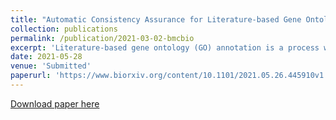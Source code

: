 ```yaml
---
title: "Automatic Consistency Assurance for Literature-based Gene Ontology Annotation"
collection: publications
permalink: /publication/2021-03-02-bmcbio
excerpt: 'Literature-based gene ontology (GO) annotation is a process where expert curators use uniform expressions to describe gene functions reported in research papers, creating computable representations of information about biological systems. Manual assurance of consistency between GO annotations and the associated evidence texts identified by expert curators is reliable but time-consuming, and is infeasible in the context of rapidly growing biological literature. A key challenge is maintaining consistency of existing GO annotations as new studies are published and the GO vocabulary is updated. In this work, we introduce a formalisation of biological database annotation inconsistencies, identifying four distinct types of  inconsistency. We propose a novel and efficient method using state-of-the-art text mining models to automatically distinguish between consistent GO annotation and the different types of inconsistent GO annotation. We evaluate this method using a synthetic dataset generated by directed manipulation of instances in an existing corpus, BC4GO. Two models built using our method for distinct annotation consistency identification tasks achieved high precision and were robust to updates in the GO vocabulary. We provide detailed error analysis for demonstrating that the method achieves high precision on more confident predictions. Our approach demonstrates clear value for human-in-the-loop curation scenarios.'
date: 2021-05-28
venue: 'Submitted'
paperurl: 'https://www.biorxiv.org/content/10.1101/2021.05.26.445910v1'
---
```

[Download paper here](https://www.biorxiv.org/content/10.1101/2021.05.26.445910v1)
